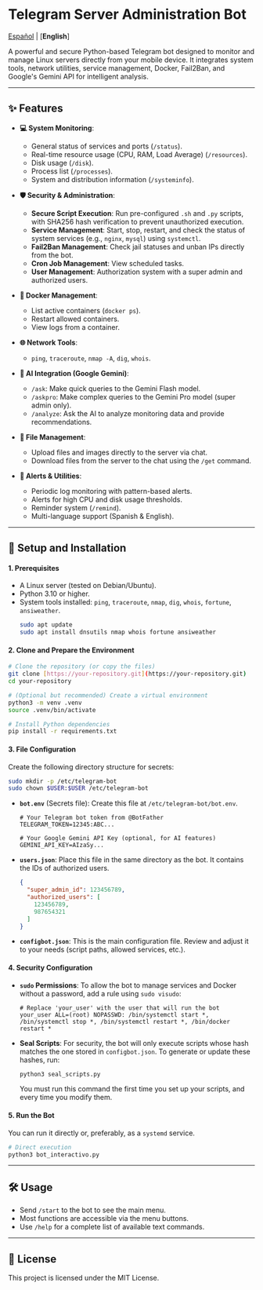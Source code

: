 # Telegram Server Administration Bot

[Español](README.es.md) | [**English**]

A powerful and secure Python-based Telegram bot designed to monitor and manage Linux servers directly from your mobile device. It integrates system tools, network utilities, service management, Docker, Fail2Ban, and Google's Gemini API for intelligent analysis.

---

## ✨ Features

- **💻 System Monitoring**:
  - General status of services and ports (`/status`).
  - Real-time resource usage (CPU, RAM, Load Average) (`/resources`).
  - Disk usage (`/disk`).
  - Process list (`/processes`).
  - System and distribution information (`/systeminfo`).

- **🛡️ Security & Administration**:
  - **Secure Script Execution**: Run pre-configured `.sh` and `.py` scripts, with SHA256 hash verification to prevent unauthorized execution.
  - **Service Management**: Start, stop, restart, and check the status of system services (e.g., `nginx`, `mysql`) using `systemctl`.
  - **Fail2Ban Management**: Check jail statuses and unban IPs directly from the bot.
  - **Cron Job Management**: View scheduled tasks.
  - **User Management**: Authorization system with a super admin and authorized users.

- **🐳 Docker Management**:
  - List active containers (`docker ps`).
  - Restart allowed containers.
  - View logs from a container.

- **🌐 Network Tools**:
  - `ping`, `traceroute`, `nmap -A`, `dig`, `whois`.

- **🤖 AI Integration (Google Gemini)**:
  - `/ask`: Make quick queries to the Gemini Flash model.
  - `/askpro`: Make complex queries to the Gemini Pro model (super admin only).
  - `/analyze`: Ask the AI to analyze monitoring data and provide recommendations.

- **📁 File Management**:
  - Upload files and images directly to the server via chat.
  - Download files from the server to the chat using the `/get` command.

- **🔔 Alerts & Utilities**:
  - Periodic log monitoring with pattern-based alerts.
  - Alerts for high CPU and disk usage thresholds.
  - Reminder system (`/remind`).
  - Multi-language support (Spanish & English).

---

## 🚀 Setup and Installation

#### 1. Prerequisites
- A Linux server (tested on Debian/Ubuntu).
- Python 3.10 or higher.
- System tools installed: `ping`, `traceroute`, `nmap`, `dig`, `whois`, `fortune`, `ansiweather`.
  ```bash
  sudo apt update
  sudo apt install dnsutils nmap whois fortune ansiweather
  ```

#### 2. Clone and Prepare the Environment
```bash
# Clone the repository (or copy the files)
git clone [https://your-repository.git](https://your-repository.git)
cd your-repository

# (Optional but recommended) Create a virtual environment
python3 -m venv .venv
source .venv/bin/activate

# Install Python dependencies
pip install -r requirements.txt
```

#### 3. File Configuration
Create the following directory structure for secrets:
```bash
sudo mkdir -p /etc/telegram-bot
sudo chown $USER:$USER /etc/telegram-bot
```

- **`bot.env`** (Secrets file): Create this file at `/etc/telegram-bot/bot.env`.
  ```env
  # Your Telegram bot token from @BotFather
  TELEGRAM_TOKEN=12345:ABC...

  # Your Google Gemini API Key (optional, for AI features)
  GEMINI_API_KEY=AIzaSy...
  ```

- **`users.json`**: Place this file in the same directory as the bot. It contains the IDs of authorized users.
  ```json
  {
    "super_admin_id": 123456789,
    "authorized_users": [
      123456789,
      987654321
    ]
  }
  ```

- **`configbot.json`**: This is the main configuration file. Review and adjust it to your needs (script paths, allowed services, etc.).

#### 4. Security Configuration

- **`sudo` Permissions**: To allow the bot to manage services and Docker without a password, add a rule using `sudo visudo`:
  ```sudoers
  # Replace 'your_user' with the user that will run the bot
  your_user ALL=(root) NOPASSWD: /bin/systemctl start *, /bin/systemctl stop *, /bin/systemctl restart *, /bin/docker restart *
  ```

- **Seal Scripts**: For security, the bot will only execute scripts whose hash matches the one stored in `configbot.json`. To generate or update these hashes, run:
  ```bash
  python3 seal_scripts.py
  ```
  You must run this command the first time you set up your scripts, and every time you modify them.

#### 5. Run the Bot
You can run it directly or, preferably, as a `systemd` service.
```bash
# Direct execution
python3 bot_interactivo.py
```

---

## 🛠️ Usage
- Send `/start` to the bot to see the main menu.
- Most functions are accessible via the menu buttons.
- Use `/help` for a complete list of available text commands.

---

## 📄 License
This project is licensed under the MIT License.
